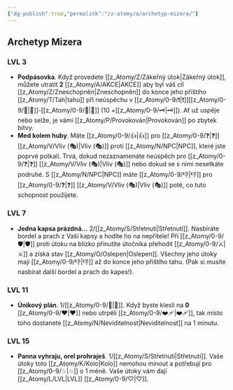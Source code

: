 ```yaml
---
{"dg-publish":true,"permalink":"/z-atomy/a/archetyp-mizera/"}
---
```


## Archetyp Mizera
### LVL 3
- **Podpásovka**. Když provedete [[z_Atomy/Z/Zákeřný útok\|Zákeřný útok]], můžete utratit **2** [[z_Atomy/A/AKCE\|AKCE]] aby byl váš cíl [[z_Atomy/Z/Zneschopněn\|Zneschopněn]] do konce jeho příštího [[z_Atomy/T/Tah\|tahu]] při neúspěchu v [[z_Atomy/0-9/❗\|❗]][[z_Atomy/0-9/💪\|💪]]-[[z_Atomy/0-9/📶\|📶]] (10 +[[z_Atomy/0-9/🗝\|🗝]]). Ať už uspěje nebo selže, je vámi [[z_Atomy/P/Provokován\|Provokován]] po zbytek bitvy.
- **Med kolem huby**. Máte [[z_Atomy/0-9/👍\|👍]] pro [[z_Atomy/0-9/❓\|❓]] [[z_Atomy/V/Vliv (🎭)\|Vliv (🎭)]] proti [[z_Atomy/N/NPC\|NPC]], které jste poprvé potkali. Trvá, dokud nezaznamenáte neúspěch pro [[z_Atomy/0-9/❓\|❓]] [[z_Atomy/V/Vliv (🎭)\|Vliv (🎭)]] nebo dokud se s nimi nesetkáte podruhé. S [[z_Atomy/N/NPC\|NPC]] máte [[z_Atomy/0-9/👎\|👎]] pro [[z_Atomy/0-9/❓\|❓]] [[z_Atomy/V/Vliv (🎭)\|Vliv (🎭)]] poté, co tuto schopnost použijete.

### LVL 7
- **Jedna kapsa prázdná...** 2/[[z_Atomy/S/Střetnutí\|Střetnutí]]. Nasbíráte bordel a prach z Vaší kapsy a hodíte ho na nepřítele! Při [[z_Atomy/0-9/🛡️\|🛡️]] proti útoku na blízko přinutíte útočníka přehodit [[z_Atomy/0-9/⚔️\|⚔️]] a získá stav [[z_Atomy/O/Oslepen\|Oslepen]]. Všechny jeho útoky mají [[z_Atomy/0-9/👎\|👎]] až do konce jeho příštího tahu. (Pak si musíte nasbírat další bordel a prach do kapes!).

### LVL 11
- **Únikový plán**. 1/[[z_Atomy/0-9/🔋\|🔋]]. Když byste klesli na **0** [[z_Atomy/0-9/❤\|❤]] nebo utrpěli [[z_Atomy/0-9/❤️‍🩹\|❤️‍🩹]], tak místo toho dostanete [[z_Atomy/N/Neviditelnost\|Neviditelnost]] na 1 minutu.

### LVL 15
- **Panna vyhraju, orel prohraješ**. 1/[[z_Atomy/S/Střetnutí\|Střetnutí]]. Vaše útoky toto [[z_Atomy/K/Kolo\|Kolo]] nemohou minout a potřebují pro [[z_Atomy/0-9/💥\|💥]] o 1 méně. Vaše útoky vám dají [[z_Atomy/L/LVL\|LVL]] [[z_Atomy/0-9/♡\|♡]].